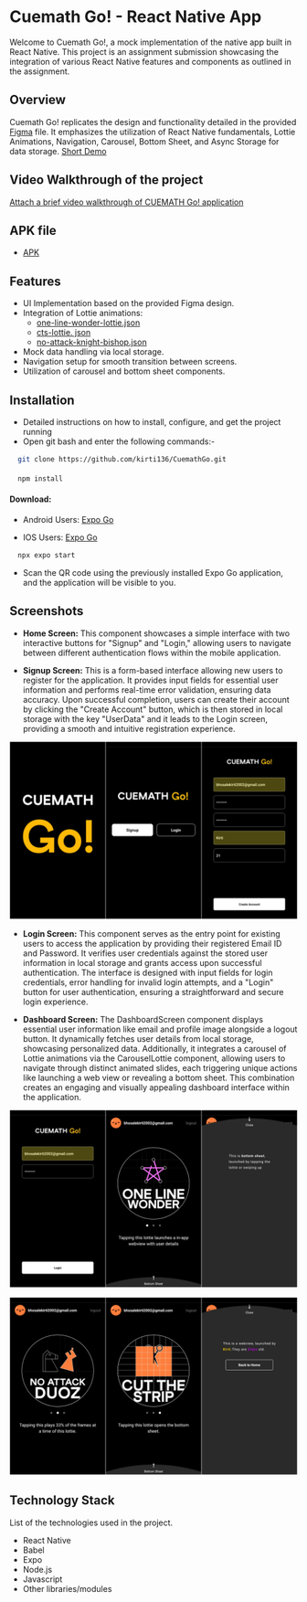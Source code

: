 # Cuemath Go! - React Native App

Welcome to Cuemath Go!, a mock implementation of the native app built in React Native. This project is an assignment submission showcasing the integration of various React Native features and components as outlined in the assignment.

## Overview 
Cuemath Go! replicates the design and functionality detailed in the provided [Figma](https://cuemath.notion.site/App-Assignment-Cuemath-Go-4f18089084d040d28f4f1b2ef946db55) file. It emphasizes the utilization of React Native fundamentals, Lottie Animations, Navigation, Carousel, Bottom Sheet, and Async Storage for data storage. [Short Demo](https://drive.google.com/file/d/1-5-IImx78iFFFKwpgq4SLw0RtpksV7H6/view?usp=drive_link)

## Video Walkthrough of the project
[Attach a brief video walkthrough of CUEMATH Go! application](https://drive.google.com/file/d/1sZ7MClYNssbrFRp49XU-4LkfhleM2buj/view?usp=drive_link)
 ## APK file
- [APK](https://drive.google.com/file/d/1pHgFGkTNmBT5BhKIL-xOL66shTf9dLgP/view?usp=drive_link)

## Features

 - UI Implementation based on the provided Figma design.
 - Integration of Lottie animations:
    - [one-line-wonder-lottie.json](https://file.notion.so/f/f/81d99e49-098d-47e2-b832-3ea5fb19e43d/26afd220-091b-4fd8-a010-4368c5e52472/one-line-wonder-lottie.json?id=83a4cb60-4001-4513-a73e-0e11fbfc1716&table=block&spaceId=81d99e49-098d-47e2-b832-3ea5fb19e43d&expirationTimestamp=1703109600000&signature=2Adme0fz1pwWCJzBuTgHjtDAmAeUbmzm1ZtKOVxXTAk&downloadName=one-line-wonder-lottie.json)
    - [cts-lottie. json](https://file.notion.so/f/f/81d99e49-098d-47e2-b832-3ea5fb19e43d/ca3d3bb9-ef63-4fc2-8884-05d09d4127e8/cts-lottie.json?id=4612d6c1-54da-4db9-9806-027ee497af7d&table=block&spaceId=81d99e49-098d-47e2-b832-3ea5fb19e43d&expirationTimestamp=1703109600000&signature=pKK5tQzBtASULujDlJ9zCE_JM5uo9zHV3pvXu8vbc0Y&downloadName=cts-lottie.json)
    - [no-attack-knight-bishop.json](https://file.notion.so/f/f/81d99e49-098d-47e2-b832-3ea5fb19e43d/5cc6d9d2-8b84-47cc-a9e8-eada679e9f2b/no-attack-knight-bishop.json?id=1f9edaae-a7ba-419d-822c-7ccd35dac2eb&table=block&spaceId=81d99e49-098d-47e2-b832-3ea5fb19e43d&expirationTimestamp=1703109600000&signature=4IIF10P0SIA4t0h99qgiZ0CujRkv28iOnY3H-CE8C6g&downloadName=no-attack-knight-bishop.json)
 - Mock data handling via local storage.
 - Navigation setup for smooth transition between screens.
 - Utilization of carousel and bottom sheet components.



## Installation
- Detailed instructions on how to install, configure, and get the project running
- Open git bash and enter the following commands:-

```bash
  git clone https://github.com/kirti136/CuemathGo.git

  npm install
```

#### Download:

- Android Users: [Expo Go](https://play.google.com/store/apps/details?id=host.exp.exponent&referrer=www)

- IOS Users: [Expo Go](https://apps.apple.com/us/app/expo-go/id982107779)

```bash
  npx expo start
```
- Scan the QR code using the previously installed Expo Go application, and the application will be visible to you.


## Screenshots

- **Home Screen:** This component showcases a simple interface with two interactive buttons for "Signup" and "Login," allowing users to navigate between different authentication flows within the mobile application.
 
- **Signup Screen:** This is a form-based interface allowing new users to register for the application. It provides input fields for essential user information and performs real-time error validation, ensuring data accuracy. Upon successful completion, users can create their account by clicking the "Create Account" button, which is then stored in local storage with the key "UserData" and it leads to the Login screen, providing a smooth and intuitive registration experience.

![App Screenshot](https://github.com/kirti136/CuemathGo/blob/main/assets/GitImages/01.png?raw=true)

- **Login Screen:** This component serves as the entry point for existing users to access the application by providing their registered Email ID and Password. It verifies user credentials against the stored user information in local storage and grants access upon successful authentication. The interface is designed with input fields for login credentials, error handling for invalid login attempts, and a "Login" button for user authentication, ensuring a straightforward and secure login experience.

- **Dashboard Screen:** The DashboardScreen component displays essential user information like email and profile image alongside a logout button. It dynamically fetches user details from local storage, showcasing personalized data. Additionally, it integrates a carousel of Lottie animations via the CarouselLottie component, allowing users to navigate through distinct animated slides, each triggering unique actions like launching a web view or revealing a bottom sheet. This combination creates an engaging and visually appealing dashboard interface within the application.

![App Screenshot](https://github.com/kirti136/CuemathGo/blob/main/assets/GitImages/02.png?raw=true)

![App Screenshot](https://github.com/kirti136/CuemathGo/blob/main/assets/GitImages/03.png?raw=true)


## Technology Stack
List of the technologies used in the project.

- React Native            
- Babel
- Expo
- Node.js
- Javascript
- Other libraries/modules
